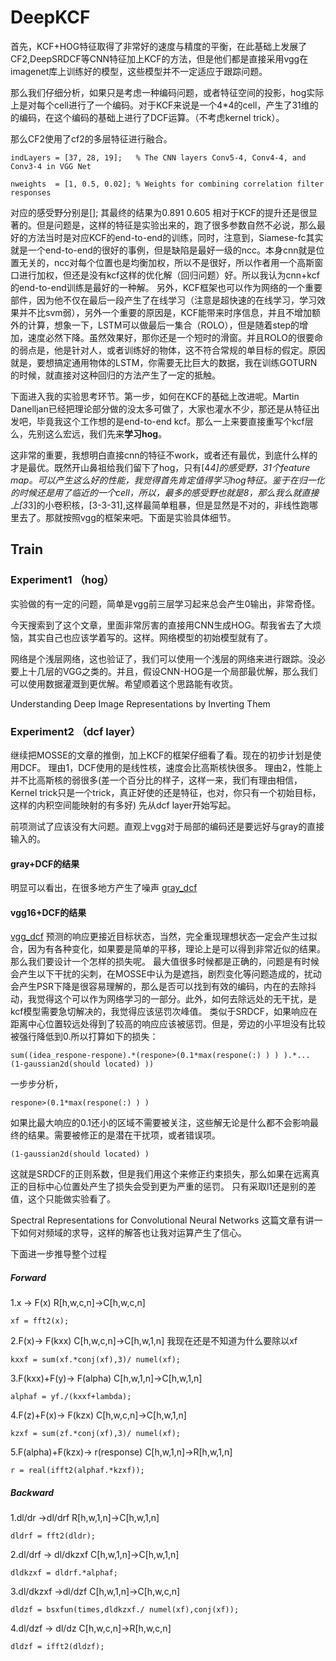 # DeepKCF

首先，KCF+HOG特征取得了非常好的速度与精度的平衡，在此基础上发展了CF2,DeepSRDCF等CNN特征加上KCF的方法，但是他们都是直接采用vgg在imagenet库上训练好的模型，这些模型并不一定适应于跟踪问题。

那么我们仔细分析，如果只是考虑一种编码问题，或者特征空间的投影，hog实际上是对每个cell进行了一个编码。对于KCF来说是一个4*4的cell，产生了31维的的编码，在这个编码的基础上进行了DCF运算。（不考虑kernel trick）。

那么CF2使用了cf2的多层特征进行融合。

```
indLayers = [37, 28, 19];   % The CNN layers Conv5-4, Conv4-4, and Conv3-4 in VGG Net

nweights  = [1, 0.5, 0.02]; % Weights for combining correlation filter responses
```
对应的感受野分别是[];
其最终的结果为0.891 0.605
相对于KCF的提升还是很显著的。但是问题是，这样的特征是实验出来的，跑了很多参数自然不必说，那么最好的方法当时是对应KCF的end-to-end的训练，同时，注意到，Siamese-fc其实就是一个end-to-end的很好的事例，但是缺陷是最好一级的ncc。本身cnn就是位置无关的，ncc对每个位置也是均衡加权，所以不是很好，所以作者用一个高斯窗口进行加权，但还是没有kcf这样的优化解（回归问题）好。所以我认为cnn+kcf的end-to-end训练是最好的一种解。
另外，KCF框架也可以作为网络的一个重要部件，因为他不仅在最后一段产生了在线学习（注意是超快速的在线学习，学习效果并不比svm弱），另外一个重要的原因是，KCF能带来时序信息，并且不增加额外的计算，想象一下，LSTM可以做最后一集合（ROLO），但是随着step的增加，速度必然下降。虽然效果好，那你还是一个短时的滑窗。并且ROLO的很要命的弱点是，他是针对人，或者训练好的物体，这不符合常规的单目标的假定。原因就是，要想搞定通用物体的LSTM，你需要无比巨大的数据，我在训练GOTURN的时候，就直接对这种回归的方法产生了一定的抵触。


下面进入我的实验思考环节。第一步，如何在KCF的基础上改进呢。Martin Danelljan已经把理论部分做的没太多可做了，大家也灌水不少，那还是从特征出发吧，毕竟我这个工作想的是end-to-end kcf。那么一上来要直接重写个kcf层么，先别这么宏远，我们先来**学习hog**。

这非常的重要，我想明白直接cnn的特征不work，或者还有最优，到底什么样的才是最优。既然开山鼻祖给我们留下了hog，只有[4*4]的感受野，31个feature map。可以产生这么好的性能，我觉得首先肯定值得学习hog特征。鉴于在归一化的时候还是用了临近的一个cell，所以，最多的感受野也就是8，那么我么就直接上[3*3]的小卷积核，[3-3-31],这样最简单粗暴，但是显然是不对的，非线性跑哪里去了。那就按照vgg的框架来吧。下面是实验具体细节。

## Train

### Experiment1 （hog）
实验做的有一定的问题，简单是vgg前三层学习起来总会产生0输出，非常奇怪。



今天搜索到了这个文章，里面非常厉害的直接用CNN生成HOG。帮我省去了大烦恼，其实自己也应该学着写的。这样。网络模型的初始模型就有了。

网络是个浅层网络，这也验证了，我们可以使用一个浅层的网络来进行跟踪。没必要上十几层的VGG之类的。并且，假设CNN-HOG是一个局部最优解，那么我们可以使用数据灌溉到更优解。希望顺着这个思路能有收货。

Understanding Deep Image Representations by Inverting Them



### Experiment2 （dcf layer）
继续把MOSSE的文章的推倒，加上KCF的框架仔细看了看。现在的初步计划是使用DCF。
理由1，DCF使用的是线性核，速度会比高斯核快很多。
理由2，性能上并不比高斯核的弱很多(差一个百分比的样子，这样一来，我们有理由相信，Kernel trick只是一个trick，真正好使的还是特征，也对，你只有一个初始目标，这样的内积空间能映射的有多好)
先从dcf layer开始写起。

前项测试了应该没有大问题。直观上vgg对于局部的编码还是要远好与gray的直接输入的。
#### gray+DCF的结果
明显可以看出，在很多地方产生了噪声
[gray_dcf](/train2/gray_dcf.pdf)
#### vgg16+DCF的结果
[vgg_dcf](/train2/vgg_dcf.pdf)
预测的响应更接近目标状态，当然，完全重现理想状态一定会产生过拟合，因为有各种变化，如果要是简单的平移，理论上是可以得到非常近似的结果。
那么我们要设计一个怎样的损失呢。
最大值很多时候都是正确的，问题是有时候会产生以下干扰的尖刺，在MOSSE中认为是遮挡，剧烈变化等问题造成的，扰动会产生PSR下降是很容易理解的，那么是否可以找到有效的编码，内在的去除抖动，我觉得这个可以作为网络学习的一部分。此外，如何去除远处的无干扰，是kcf模型需要急切解决的，我觉得应该惩罚次峰值。
类似于SRDCF，如果响应在距离中心位置较远处得到了较高的响应应该被惩罚。但是，旁边的小平坦没有比较被强行降低到0.所以打算如下的损失：

```
sum((idea_respone-respone).*(respone>(0.1*max(respone(:) ) ) ).*...
(1-gaussian2d(should located) ))

```

一步步分析，

```
respone>(0.1*max(respone(:) ) ) 
```
如果比最大响应的0.1还小的区域不需要被关注，这些解无论是什么都不会影响最终的结果。需要被修正的是潜在干扰项，或者错误项。

```
(1-gaussian2d(should located) )
```
这就是SRDCF的正则系数，但是我们用这个来修正约束损失，那么如果在远离真正的目标中心位置处产生了损失会受到更为严重的惩罚。
只有采取l1还是别的差值，这个只能做实验看了。


Spectral Representations for Convolutional Neural Networks
这篇文章有讲一下如何对频域的求导，这样的解答也让我对运算产生了信心。

下面进一步推导整个过程
##### Forward

1.x -> F(x)		R[h,w,c,n]->C[h,w,c,n]

```
xf = fft2(x);
```

2.F(x)-> F(kxx)		C[h,w,c,n]->C[h,w,1,n] 我现在还是不知道为什么要除以xf

```
kxxf = sum(xf.*conj(xf),3)/ numel(xf);
```

3.F(kxx)+F(y)-> F(alpha)		C[h,w,1,n]->C[h,w,1,n]

```
alphaf = yf./(kxxf+lambda);
```

4.F(z)+F(x)-> F(kzx)		C[h,w,c,n]->C[h,w,1,n]

```
kzxf = sum(zf.*conj(xf),3)/ numel(xf);
```

5.F(alpha)+F(kzx)-> r(response)			C[h,w,1,n]->R[h,w,1,n]

```
r = real(ifft2(alphaf.*kzxf));
```

##### Backward

1.dl/dr ->dl/drf		R[h,w,1,n]->C[h,w,1,n]

```
dldrf = fft2(dldr);
```

2.dl/drf ->	dl/dkzxf		C[h,w,1,n]->C[h,w,1,n]

```
dldkzxf = dldrf.*alphaf;
```

3.dl/dkzxf ->dl/dzf		C[h,w,1,n]->C[h,w,c,n]

```
dldzf = bsxfun(times,dldkzxf./ numel(xf),conj(xf));
```

4.dl/dzf ->	dl/dz		C[h,w,c,n]->R[h,w,c,n]

```
dldzf = ifft2(dldzf);
```
